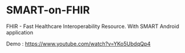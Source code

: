 # SMART-on-FHIR
FHIR - Fast Healthcare Interoperability Resource. With SMART Android application

Demo : https://www.youtube.com/watch?v=YKo5UbdqQp4
